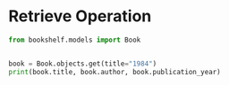 # Retrieve Operation

```python
from bookshelf.models import Book


book = Book.objects.get(title="1984")
print(book.title, book.author, book.publication_year)
